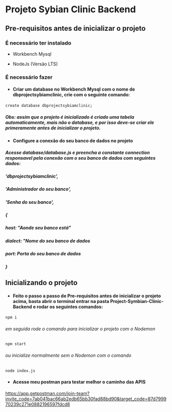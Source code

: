 # Projeto Sybian Clinic Backend

## Pre-requisitos antes de inicializar o projeto

### É necessário ter instalado

- Workbench Mysql

- NodeJs (Versão LTS)

### É necessário fazer

- #### Criar um database no Workbench Mysql com o nome de dbprojectsybiamclinic, crie com o seguinte comando:
```
create database dbprojectsybiamclinic;
```
##### Obs: assim que o projeto é inicializado é criado uma tabela automaticamente, mais não o database, e por isso deve-se criar ele primeramente antes de inicializar o projeto.

- #### Configure a conexão do seu banco de dados no projeto

##### Acesse database/database.js e preencha a constante connection responsavel pela conexão com o seu banco de dados com seguintes dados:

#####       'dbprojectsybiamclinic',
#####        'Administrador do seu banco',
#####       'Senha do seu banco',
##### {
##### host: "Aonde seu banco está"
##### dialect: "Nome do seu banco de dados
##### port: Porta do seu banco de dados
##### }

## Inicializando o projeto

- #### Feito o passo a passo de Pre-requisitos antes de inicializar o projeto acima,  basta abrir o terminal entrar na pasta Project-Symbian-Clinic-Backend e rodar os seguintes comandos:

```
npm i
```
######  em seguida rode o comando para inicializar o projeto com o Nodemon
```
npm start
```
###### ou inicialize normalmente sem o Nodemon com o comando
```
node index.js
```

- #### Acesse meu postman para testar melhor o caminho das APIS

https://app.getpostman.com/join-team?invite_code=7ab041bac66ab2edb65bb30fad88bd90&target_code=87d799970239c271e0882196597fdcd8




